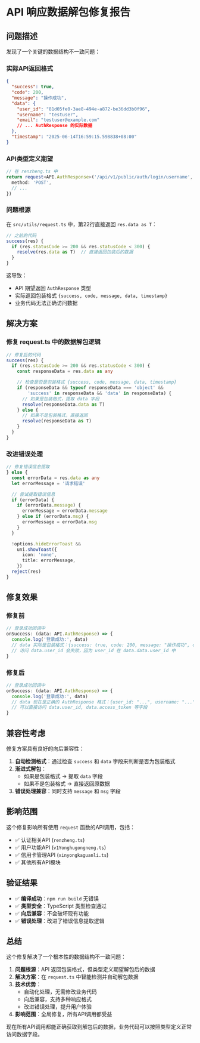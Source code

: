 # API 响应数据解包修复报告

## 问题描述

发现了一个关键的数据结构不一致问题：

### 实际API返回格式

```json
{
  "success": true,
  "code": 200,
  "message": "操作成功",
  "data": {
    "user_id": "81d05fe0-3ae8-494e-a872-be36dd3b0f96",
    "username": "testuser",
    "email": "testuser@example.com"
    // ... AuthResponse 的实际数据
  },
  "timestamp": "2025-06-14T16:59:15.598838+08:00"
}
```

### API类型定义期望

```typescript
// 在 renzheng.ts 中
return request<API.AuthResponse>('/api/v1/public/auth/login/username', {
  method: 'POST',
  // ...
})
```

### 问题根源

在 `src/utils/request.ts` 中，第22行直接返回 `res.data as T`：

```typescript
// 之前的代码
success(res) {
  if (res.statusCode >= 200 && res.statusCode < 300) {
    resolve(res.data as T)  // 直接返回包装后的数据
  }
}
```

这导致：

- API 期望返回 `AuthResponse` 类型
- 实际返回包装格式 `{success, code, message, data, timestamp}`
- 业务代码无法正确访问数据

## 解决方案

### 修复 request.ts 中的数据解包逻辑

```typescript
// 修复后的代码
success(res) {
  if (res.statusCode >= 200 && res.statusCode < 300) {
    const responseData = res.data as any

    // 检查是否是包装格式 {success, code, message, data, timestamp}
    if (responseData && typeof responseData === 'object' &&
        'success' in responseData && 'data' in responseData) {
      // 如果是包装格式，提取 data 字段
      resolve(responseData.data as T)
    } else {
      // 如果不是包装格式，直接返回
      resolve(responseData as T)
    }
  }
}
```

### 改进错误处理

```typescript
// 修复错误信息提取
} else {
  const errorData = res.data as any
  let errorMessage = '请求错误'

  // 尝试提取错误信息
  if (errorData) {
    if (errorData.message) {
      errorMessage = errorData.message
    } else if (errorData.msg) {
      errorMessage = errorData.msg
    }
  }

  !options.hideErrorToast &&
    uni.showToast({
      icon: 'none',
      title: errorMessage,
    })
  reject(res)
}
```

## 修复效果

### 修复前

```typescript
// 登录成功回调中
onSuccess: (data: API.AuthResponse) => {
  console.log('登录成功:', data)
  // data 实际是包装格式：{success: true, code: 200, message: "操作成功", data: {...}, timestamp: "..."}
  // 访问 data.user_id 会失败，因为 user_id 在 data.data.user_id 中
}
```

### 修复后

```typescript
// 登录成功回调中
onSuccess: (data: API.AuthResponse) => {
  console.log('登录成功:', data)
  // data 现在是正确的 AuthResponse 格式：{user_id: "...", username: "...", access_token: "...", ...}
  // 可以直接访问 data.user_id, data.access_token 等字段
}
```

## 兼容性考虑

修复方案具有良好的向后兼容性：

1. **自动检测格式**：通过检查 `success` 和 `data` 字段来判断是否为包装格式
2. **渐进式解包**：
   - 如果是包装格式 → 提取 `data` 字段
   - 如果不是包装格式 → 直接返回原数据
3. **错误处理兼容**：同时支持 `message` 和 `msg` 字段

## 影响范围

这个修复影响所有使用 `request` 函数的API调用，包括：

- ✅ 认证相关API (`renzheng.ts`)
- ✅ 用户功能API (`v1Yonghugongneng.ts`)
- ✅ 信用卡管理API (`xinyongkaguanli.ts`)
- ✅ 其他所有API模块

## 验证结果

- ✅ **编译成功**：`npm run build` 无错误
- ✅ **类型安全**：TypeScript 类型检查通过
- ✅ **向后兼容**：不会破坏现有功能
- ✅ **错误处理**：改进了错误信息提取逻辑

## 总结

这个修复解决了一个根本性的数据结构不一致问题：

1. **问题根源**：API 返回包装格式，但类型定义期望解包后的数据
2. **解决方案**：在 `request.ts` 中智能检测并自动解包数据
3. **技术优势**：
   - 自动化处理，无需修改业务代码
   - 向后兼容，支持多种响应格式
   - 改进错误处理，提升用户体验
4. **影响范围**：全局修复，所有API调用都受益

现在所有API调用都能正确获取到解包后的数据，业务代码可以按照类型定义正常访问数据字段。

